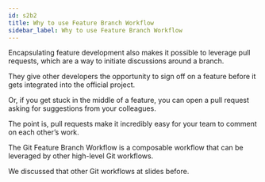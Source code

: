 ```yaml
---
id: s2b2
title: Why to use Feature Branch Workflow
sidebar_label: Why to use Feature Branch Workflow
---
```



Encapsulating feature development also makes it possible to leverage pull requests, which are a way to initiate discussions around a branch.

They give other developers the opportunity to sign off on a feature before it gets integrated into the official project.

Or, if you get stuck in the middle of a feature, you can open a pull request asking for suggestions from your colleagues.

The point is, pull requests make it incredibly easy for your team to comment on each other’s work.





The Git Feature Branch Workflow is a composable workflow that can be leveraged by other high-level Git workflows.

We discussed that other Git workflows at slides before.
